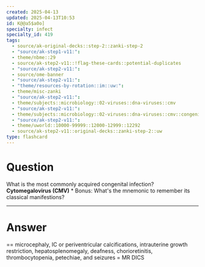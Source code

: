 ```yaml
---
created: 2025-04-13
updated: 2025-04-13T10:53
id: K@@a5$a0o]
specialty: infect
specialty_id: 419
tags:
  - source/ak-original-decks::step-2::zanki-step-2
  - "source/ak-step1-v11:": 
  - theme/nbme::29
  - source/ak-step2-v11::!flag-these-cards::potential-duplicates
  - "source/ak-step2-v11:": 
  - source/ome-banner
  - "source/ak-step2-v11:": 
  - "theme/resources-by-rotation::im::uw:": 
  - theme/misc-zanki
  - "source/ak-step2-v11:": 
  - theme/subjects::microbiology::02-viruses::dna-viruses::cmv
  - "source/ak-step2-v11:": 
  - theme/subjects::microbiology::02-viruses::dna-viruses::cmv::congenital
  - "source/ak-step2-v11:": 
  - theme/uworld::10000-99999::12000-12999::12292
  - source/ak-step2-v11::original-decks::zanki-step-2::uw
type: flashcard
---
```


# Question
What is the most commonly acquired congenital infection?   **Cytomegalovirus (CMV)**   * Bonus: What's the mnemonic to remember its classical manifestions?

---

# Answer
== microcephaly, IC or periventricular calcifications, intrauterine growth restriction, hepatosplenomegaly, deafness, chorioretinitis, thrombocytopenia, petechiae, and seizures = MR DICS